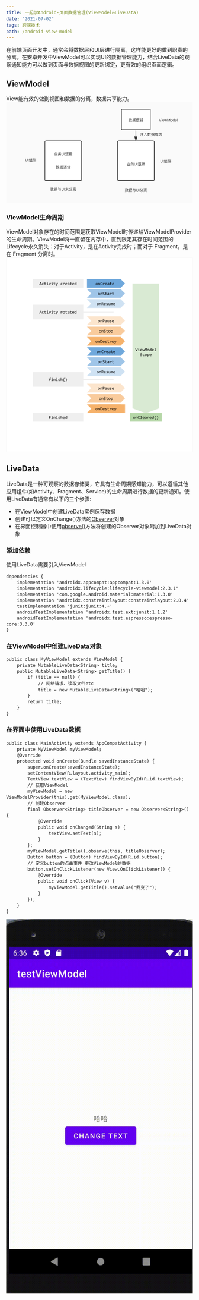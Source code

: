 ```yaml
---
title: 一起学Android-页面数据管理(ViewModel&LiveData)
date: "2021-07-02"  
tags: 跨端技术
path: /android-view-model
---
```


在前端页面开发中，通常会将数据层和UI层进行隔离，这样能更好的做到职责的分离。在安卓开发中ViewModel可以实现UI的数据管理能力，结合LiveData的观察通知能力可以做到页面与数据视图的更新绑定，更有效的组织页面逻辑。

## ViewModel
View能有效的做到视图和数据的分离，数据共享能力。
![ViewModel作用](./androidStatic/androidViewModel/viewmodel.png)

### ViewModel生命周期
ViewModel对象存在的时间范围是获取ViewModel时传递给ViewModelProvider的生命周期。ViewModel将一直留在内存中，直到限定其存在时间范围的Lifecycle永久消失：对于Activity，是在Activity完成时；而对于 Fragment，是在 Fragment 分离时。
![ViewModel生命周期](./androidStatic/androidViewModel/cycle.png)

## LiveData  
LiveData是一种可观察的数据存储类，它具有生命周期感知能力，可以遵循其他应用组件(如Activity、Fragment、Service)的生命周期进行数据的更新通知。使用LiveData有通常有以下的三个步骤:  
* 在ViewModel中创建LiveData实例保存数据
* 创建可以定义OnChange()方法的[Observer](https://developer.android.com/reference/androidx/lifecycle/Observer?hl=zh-cn)对象
* 在界面控制器中使用[observe()](https://developer.android.com/reference/androidx/lifecycle/LiveData?hl=zh-cn#observe(android.arch.lifecycle.LifecycleOwner,%0Aandroid.arch.lifecycle.Observer%3CT%3E))方法将创建的Observer对象附加到LiveData对象

### 添加依赖
使用LiveData需要引入ViewModel

    dependencies {
        implementation 'androidx.appcompat:appcompat:1.3.0'
        implementation "androidx.lifecycle:lifecycle-viewmodel:2.3.1"
        implementation 'com.google.android.material:material:1.3.0'
        implementation 'androidx.constraintlayout:constraintlayout:2.0.4'
        testImplementation 'junit:junit:4.+'
        androidTestImplementation 'androidx.test.ext:junit:1.1.2'
        androidTestImplementation 'androidx.test.espresso:espresso-core:3.3.0'
    }

### 在ViewModel中创建LiveData对象


    public class MyViewModel extends ViewModel {
        private MutableLiveData<String> title;
        public MutableLiveData<String> getTitle() {
            if (title == null) {
                // 网络请求、读取文件etc
                title = new MutableLiveData<String>("哈哈");
            }
            return title;
        }
    } 

### 在界面中使用LiveData数据


    public class MainActivity extends AppCompatActivity {
        private MyViewModel myViewModel;
        @Override
        protected void onCreate(Bundle savedInstanceState) {
            super.onCreate(savedInstanceState);
            setContentView(R.layout.activity_main);
            TextView textView = (TextView) findViewById(R.id.textView);
            // 获取ViewModel
            myViewModel = new ViewModelProvider(this).get(MyViewModel.class);
            // 创建Observer
            final Observer<String> titleObserver = new Observer<String>() {
                @Override
                public void onChanged(String s) {
                    textView.setText(s);
                }
            };
            myViewModel.getTitle().observe(this, titleObserver);
            Button button = (Button) findViewById(R.id.button);
            // 定义button的点击事件 更改ViewModel的数据
            button.setOnClickListener(new View.OnClickListener() {
                @Override
                public void onClick(View v) {
                    myViewModel.getTitle().setValue("我变了");
                }
            });
        }
    }

![使用LiveData](./androidStatic/androidViewModel/showLiveData.gif)


